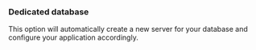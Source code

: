 <!-- post: -->


### Dedicated database

This option will automatically create a new server for your database and configure your application accordingly.

